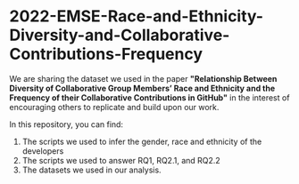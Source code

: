 # 2022-EMSE-Race-and-Ethnicity-Diversity-and-Collaborative-Contributions-Frequency
We are sharing the dataset we used in the paper **"Relationship Between Diversity of Collaborative Group Members’ Race and Ethnicity and the Frequency of their Collaborative Contributions in GitHub"** in the interest of encouraging others to replicate and build upon our work. 

In this repository, you can find:
1. The scripts we used to infer the gender, race and ethnicity of the developers 
2. The scripts we used to answer RQ1, RQ2.1, and RQ2.2
3. The datasets we used in our analysis.


